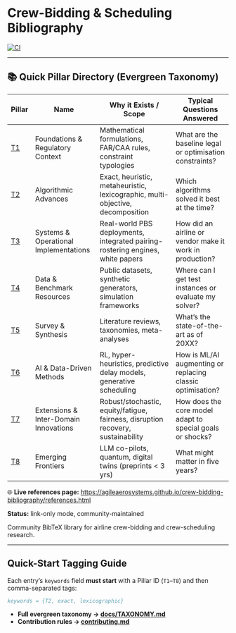 # Crew-Bidding & Scheduling Bibliography

[![CI](https://github.com/AgileAerosystems/crew-bidding-bibliography/actions/workflows/render.yml/badge.svg)](https://github.com/AgileAerosystems/crew-bidding-bibliography/actions/workflows/render.yml)

---

## 📚 Quick Pillar Directory (Evergreen Taxonomy)

| Pillar                             | Name                                   | Why it Exists / Scope              | Typical Questions Answered                                   |
|------------------------------------|----------------------------------------|------------------------------------|--------------------------------------------------------------|
| [T1](https://agileaerosystems.github.io/crew-bidding-bibliography/T1-Foundations-and-Regulatory-Context.html) | Foundations & Regulatory Context       | Mathematical formulations, FAR/CAA rules, constraint typologies | What are the baseline legal or optimisation constraints?     |
| [T2](https://agileaerosystems.github.io/crew-bidding-bibliography/T2-Algorithmic-Advances.html) | Algorithmic Advances                   | Exact, heuristic, metaheuristic, lexicographic, multi-objective, decomposition | Which algorithms solved it best at the time?                 |
| [T3](https://agileaerosystems.github.io/crew-bidding-bibliography/T3-Systems-and-Operational-Implementations.html) | Systems & Operational Implementations  | Real-world PBS deployments, integrated pairing-rostering engines, white papers | How did an airline or vendor make it work in production?     |
| [T4](https://agileaerosystems.github.io/crew-bidding-bibliography/T4-Data-and-Benchmark-Resources.html) | Data & Benchmark Resources             | Public datasets, synthetic generators, simulation frameworks       | Where can I get test instances or evaluate my solver?        |
| [T5](https://agileaerosystems.github.io/crew-bidding-bibliography/T5-Survey-and-Synthesis.html) | Survey & Synthesis                     | Literature reviews, taxonomies, meta-analyses                    | What’s the state-of-the-art as of 20XX?                      |
| [T6](https://agileaerosystems.github.io/crew-bidding-bibliography/T6-AI-and-Data-Driven-Methods.html) | AI & Data-Driven Methods               | RL, hyper-heuristics, predictive delay models, generative scheduling | How is ML/AI augmenting or replacing classic optimisation?   |
| [T7](https://agileaerosystems.github.io/crew-bidding-bibliography/T7-Extensions-and-Inter-Domain-Innovations.html) | Extensions & Inter-Domain Innovations  | Robust/stochastic, equity/fatigue, fairness, disruption recovery, sustainability | How does the core model adapt to special goals or shocks?    |
| [T8](https://agileaerosystems.github.io/crew-bidding-bibliography/T8-Emerging-Frontiers.html) | Emerging Frontiers                     | LLM co-pilots, quantum, digital twins (preprints < 3 yrs)         | What might matter in five years?                             |


🌐 **Live references page:** <https://agileaerosystems.github.io/crew-bidding-bibliography/references.html>

**Status:** link-only mode, community-maintained  

Community BibTeX library for airline crew-bidding and crew-scheduling research.

---

## Quick-Start Tagging Guide

Each entry’s `keywords` field **must start** with a Pillar ID (`T1`–`T8`) and then comma-separated tags:

```bibtex
keywords = {T2, exact, lexicographic}
```
* **Full evergreen taxonomy → [docs/TAXONOMY.md](docs/TAXONOMY.md)**
* **Contribution rules   → [contributing.md](contributing.md)**
